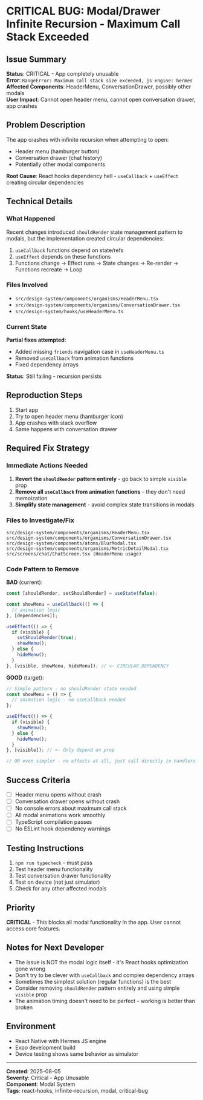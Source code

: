 # CRITICAL BUG: Modal/Drawer Infinite Recursion - Maximum Call Stack Exceeded

## Issue Summary
**Status**: CRITICAL - App completely unusable  
**Error**: `RangeError: Maximum call stack size exceeded, js engine: hermes`  
**Affected Components**: HeaderMenu, ConversationDrawer, possibly other modals  
**User Impact**: Cannot open header menu, cannot open conversation drawer, app crashes

## Problem Description
The app crashes with infinite recursion when attempting to open:
- Header menu (hamburger button)
- Conversation drawer (chat history)
- Potentially other modal components

**Root Cause**: React hooks dependency hell - `useCallback` + `useEffect` creating circular dependencies

## Technical Details

### What Happened
Recent changes introduced `shouldRender` state management pattern to modals, but the implementation created circular dependencies:

1. `useCallback` functions depend on state/refs
2. `useEffect` depends on these functions
3. Functions change → Effect runs → State changes → Re-render → Functions recreate → Loop

### Files Involved
- `src/design-system/components/organisms/HeaderMenu.tsx` 
- `src/design-system/components/organisms/ConversationDrawer.tsx`
- `src/design-system/hooks/useHeaderMenu.ts`

### Current State
**Partial fixes attempted**:
- Added missing `friends` navigation case in `useHeaderMenu.ts`
- Removed `useCallback` from animation functions
- Fixed dependency arrays

**Status**: Still failing - recursion persists

## Reproduction Steps
1. Start app
2. Try to open header menu (hamburger icon)
3. App crashes with stack overflow
4. Same happens with conversation drawer

## Required Fix Strategy

### Immediate Actions Needed
1. **Revert the `shouldRender` pattern entirely** - go back to simple `visible` prop
2. **Remove all `useCallback` from animation functions** - they don't need memoization
3. **Simplify state management** - avoid complex state transitions in modals

### Files to Investigate/Fix
```
src/design-system/components/organisms/HeaderMenu.tsx
src/design-system/components/organisms/ConversationDrawer.tsx  
src/design-system/components/atoms/BlurModal.tsx
src/design-system/components/organisms/MetricDetailModal.tsx
src/screens/chat/ChatScreen.tsx (HeaderMenu usage)
```

### Code Pattern to Remove
**BAD** (current):
```typescript
const [shouldRender, setShouldRender] = useState(false);

const showMenu = useCallback(() => {
  // animation logic
}, [dependencies]);

useEffect(() => {
  if (visible) {
    setShouldRender(true);
    showMenu();
  } else {
    hideMenu();
  }
}, [visible, showMenu, hideMenu]); // <- CIRCULAR DEPENDENCY
```

**GOOD** (target):
```typescript
// Simple pattern - no shouldRender state needed
const showMenu = () => {
  // animation logic - no useCallback needed
};

useEffect(() => {
  if (visible) {
    showMenu();
  } else {
    hideMenu();
  }
}, [visible]); // <- Only depend on prop

// OR even simpler - no effects at all, just call directly in handlers
```

## Success Criteria
- [ ] Header menu opens without crash
- [ ] Conversation drawer opens without crash  
- [ ] No console errors about maximum call stack
- [ ] All modal animations work smoothly
- [ ] TypeScript compilation passes
- [ ] No ESLint hook dependency warnings

## Testing Instructions
1. `npm run typecheck` - must pass
2. Test header menu functionality
3. Test conversation drawer functionality  
4. Test on device (not just simulator)
5. Check for any other affected modals

## Priority
**CRITICAL** - This blocks all modal functionality in the app. User cannot access core features.

## Notes for Next Developer
- The issue is NOT the modal logic itself - it's React hooks optimization gone wrong
- Don't try to be clever with `useCallback` and complex dependency arrays
- Sometimes the simplest solution (regular functions) is the best
- Consider removing `shouldRender` pattern entirely and using simple `visible` prop
- The animation timing doesn't need to be perfect - working is better than broken

## Environment
- React Native with Hermes JS engine
- Expo development build
- Device testing shows same behavior as simulator

---
**Created**: 2025-08-05  
**Severity**: Critical - App Unusable  
**Component**: Modal System  
**Tags**: react-hooks, infinite-recursion, modal, critical-bug